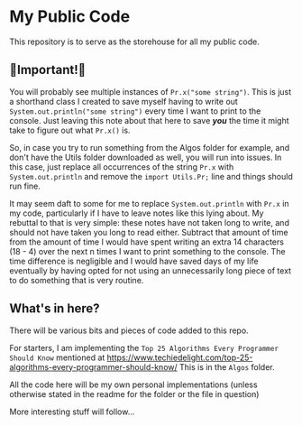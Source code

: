# My Public Code

This repository is to serve as the storehouse for all my public code.

## 📢Important!📢
You will probably see multiple instances of `Pr.x("some string")`. This is just a shorthand class I created to save myself having to write out `System.out.println("some string")` every time I want to print to the console. Just leaving this note about that here to save ***you*** the time it might take to figure out what `Pr.x()` is.

So, in case you try to run something from the Algos folder for example, and don't have the Utils folder downloaded as well, you will run into issues. In this case, just replace all occurrences of the string `Pr.x` with `System.out.println` and remove the `import Utils.Pr;` line and things should run fine.

It may seem daft to some for me to replace `System.out.println` with `Pr.x` in my code, particularly if I have to leave notes like this lying about. My rebuttal to that is very simple: these notes have not taken long to write, and should not have taken you long to read either. Subtract that amount of time from the amount of time I would have spent writing an extra 14 characters (18 - 4) over the next n times I want to print something to the console. The time difference is negligible and I would have saved days of my life eventually by having opted for not using an unnecessarily long piece of text to do something that is very routine.
## What's in here?

There will be various bits and pieces of code added to this repo.

For starters, I am implementing the `Top 25 Algorithms Every Programmer Should Know` mentioned at https://www.techiedelight.com/top-25-algorithms-every-programmer-should-know/ This is in the `Algos` folder.

All the code here will be my own personal implementations (unless otherwise stated in the readme for the folder or the file in question)

More interesting stuff will follow...

